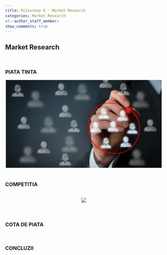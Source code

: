 ```yaml
---
title: Milestone 6 - Market Research
categories: Market Research
<!--author_staff_member:
show_comments: true
---
```


## Market Research  

<br/>

### PIATA TINTA 

<center>
<img src="https://github.com/rptoma/Flaty/raw/master/_posts/MarketResearch/target_market.jpeg" width="500">
</center>  
<br/>



### COMPETITIA  

<br/>
<center>
<img src="https://github.com/rptoma/Flaty/raw/master/_posts/MarketResearch/competition.png" width="800">
</center>
<br/>
<br/>



### COTA DE PIATA  

<br/>


### CONCLUZII  
<br/>
